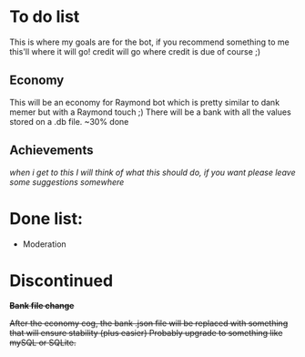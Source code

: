 # To do list
This is where my goals are for the bot, if you recommend something to me this'll where it will go! credit will go where credit is due of course ;)

## Economy 
This will be an economy for Raymond bot which is pretty similar to dank memer but with a Raymond touch ;) There will be a bank with all the values stored on a .db file. ~30% done

## Achievements 
*when i get to this I will think of what this should do, if you want please leave some suggestions somewhere*

# Done list:
- Moderation

# Discontinued

~~**Bank file change**~~

~~After the economy cog, the bank .json file will be replaced with something that will ensure stability (plus easier) Probably upgrade to something like mySQL or SQLite.~~
